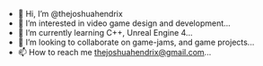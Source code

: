 - 👋 Hi, I’m @thejoshuahendrix
- 👀 I’m interested in video game design and development...
- 🌱 I’m currently learning C++, Unreal Engine 4...
- 💞️ I’m looking to collaborate on game-jams, and game projects...
- 📫 How to reach me thejoshuahendrix@gmail.com...

<!---
thejoshuahendrix/thejoshuahendrix is a ✨ special ✨ repository because its `README.md` (this file) appears on your GitHub profile.
You can click the Preview link to take a look at your changes.
--->
